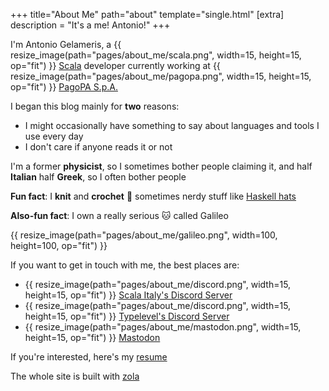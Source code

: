 +++
title="About Me"
path="about"
template="single.html"
[extra]
description = "It's a me! Antonio!"
+++

I'm Antonio Gelameris, a {{ resize_image(path="pages/about_me/scala.png", width=15, height=15, op="fit") }} [Scala] developer currently working at {{ resize_image(path="pages/about_me/pagopa.png", width=15, height=15, op="fit") }} [PagoPA S.p.A.]

I began this blog mainly for **two** reasons:

- I might occasionally have something to say about languages and tools I use every day
- I don't care if anyone reads it or not

I'm a former **physicist**, so I sometimes bother people claiming it, and half **Italian** half **Greek**, so I often bother people

**Fun fact**: I **knit** and **crochet** :yarn: sometimes nerdy stuff like [Haskell hats](https://twitter.com/VadimBakaev/status/1392210564882046978)

**Also-fun fact**: I own a really serious :cat: called Galileo

{{ resize_image(path="pages/about_me/galileo.png", width=100, height=100, op="fit") }}

If you want to get in touch with me, the best places are:
- {{ resize_image(path="pages/about_me/discord.png", width=15, height=15, op="fit") }} [Scala Italy's Discord Server]
- {{ resize_image(path="pages/about_me/discord.png", width=15, height=15, op="fit") }} [Typelevel's Discord Server]
- {{ resize_image(path="pages/about_me/mastodon.png", width=15, height=15, op="fit") }} [Mastodon]

If you're interested, here's my [resume](/resume.pdf)

The whole site is built with [zola]

[zola]: https://www.getzola.org
[Scala]: https://www.scala-lang.org
[PagoPA S.p.A.]: https://github.com/pagopa
[Mastodon]: https://hachyderm.io/@toniogela
[Scala Italy's Discord Server]: https://discord.gg/8wadTgcZVt
[Typelevel's Discord Server]: https://discord.com/channels/632277896739946517